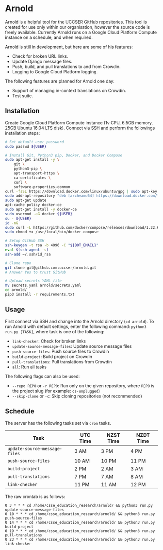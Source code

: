 # Arnold

Arnold is a helpful tool for the UCCSER GitHub repositories.
This tool is created for use only within our organisation, however the source code is freely available.
Currently Arnold runs on a Google Cloud Platform Compute instance on a schedule, and when required.

Arnold is still in development, but here are some of his features:

- Check for broken URL links.
- Update Django message files.
- Push, build, and pull translations to and from Crowdin.
- Logging to Google Cloud Platform logging.

The following features are planned for Arnold one day:

- Support of managing in-context translations on Crowdin.
- Test suite.

## Installation

Create Google Cloud Platform Compute instance (1v CPU, 6.5GB memory, 25GB Ubuntu 16.04 LTS disk).
Connect via SSH and perform the followings installation steps:

```bash
# Set default user password
sudo passwd ${USER}

# Install Git, Python3 pip, Docker, and Docker Compose
sudo apt-get install -y \
    git \
    python3-pip \
    apt-transport-https \
    ca-certificates \
    curl \
    software-properties-common
curl -fsSL https://download.docker.com/linux/ubuntu/gpg | sudo apt-key add -
sudo add-apt-repository "deb [arch=amd64] https://download.docker.com/linux/ubuntu $(lsb_release -cs) stable"
sudo apt-get update
apt-cache policy docker-ce
sudo apt-get install -y docker-ce
sudo usermod -aG docker ${USER}
su - ${USER}
id -nG
sudo curl -L https://github.com/docker/compose/releases/download/1.22.0/docker-compose-`uname -s`-`uname -m` -o /usr/local/bin/docker-compose
sudo chmod +x /usr/local/bin/docker-compose

# Setup GitHub SSH
ssh-keygen -t rsa -b 4096 -C "${BOT_EMAIL}"
eval $(ssh-agent -s)
ssh-add ~/.ssh/id_rsa

# Clone repo
git clone git@github.com:uccser/arnold.git
# Answer Yes to trust GitHub

# Upload secrets YAML file
mv secrets.yaml arnold/secrets.yaml
cd arnold/
pip3 install -r requirements.txt
```

## Usage

First connect via SSH and change into the Arnold directory (`cd arnold`).
To run Arnold with default settings, enter the following command: `python3 run.py [TASK]`, where task is one of the following:

- `link-checker`: Check for broken links
- `update-source-message-files`: Update source message files
- `push-source-files`: Push source files to Crowdin
- `build-project`: Build project on Crowdin
- `pull-translations`: Pull translations from Crowdin
- `all`: Run all tasks

The following flags can also be used:

- `--repo REPO` or `-r REPO`: Run only on the given repository, where `REPO` is the project slug (for example: `cs-unplugged`)
- `--skip-clone` or `-c`: Skip cloning repositories (not recommended)

## Schedule

The server has the following tasks set via `cron` tasks.

| Task                          | UTC Time | NZST Time | NZDT Time |
|-------------------------------|----------|-----------|-----------|
| `update-source-message-files` | 3 AM     | 3 PM      | 4 PM      |
| `push-source-files`           | 10 AM    | 10 PM     | 11 PM     |
| `build-project`               | 2 PM     | 2 AM      | 3 AM      |
| `pull-translations`           | 7 PM     | 7 AM      | 8 AM      |
| `link-checker`                | 11 PM    | 11 AM     | 12 PM     |

The raw crontab is as follows:

```
0 3 * * * cd /home/csse_education_research/arnold/ && python3 run.py update-source-message-files
0 10 * * * cd /home/csse_education_research/arnold/ && python3 run.py push-source-files
0 14 * * * cd /home/csse_education_research/arnold/ && python3 run.py build-project
0 19 * * * cd /home/csse_education_research/arnold/ && python3 run.py pull-translations
0 23 * * * cd /home/csse_education_research/arnold/ && python3 run.py link-checker
```
